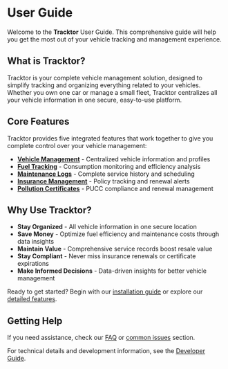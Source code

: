 # User Guide

Welcome to the **Tracktor** User Guide. This comprehensive guide will help you get the most out of your vehicle tracking and management experience.

## What is Tracktor?

Tracktor is your complete vehicle management solution, designed to simplify tracking and organizing everything related to your vehicles. Whether you own one car or manage a small fleet, Tracktor centralizes all your vehicle information in one secure, easy-to-use platform.

## Core Features

Tracktor provides five integrated features that work together to give you complete control over your vehicle management:

- **[Vehicle Management](/user-guide/features/vehicle-management.md)** - Centralized vehicle information and profiles
- **[Fuel Tracking](/user-guide/features/fuel-tracking.md)** - Consumption monitoring and efficiency analysis  
- **[Maintenance Logs](/user-guide/features/maintenance-logs.md)** - Complete service history and scheduling
- **[Insurance Management](/user-guide/features/insurance-management.md)** - Policy tracking and renewal alerts
- **[Pollution Certificates](/user-guide/features/pollution-certificates.md)** - PUCC compliance and renewal management

## Why Use Tracktor?

- **Stay Organized** - All vehicle information in one secure location
- **Save Money** - Optimize fuel efficiency and maintenance costs through data insights
- **Maintain Value** - Comprehensive service records boost resale value
- **Stay Compliant** - Never miss insurance renewals or certificate expirations
- **Make Informed Decisions** - Data-driven insights for better vehicle management

Ready to get started? Begin with our [installation guide](/user-guide/getting-started/installation.md) or explore our [detailed features](/user-guide/features/).



## Getting Help

If you need assistance, check our [FAQ](./support/faq.md) or [common issues](./support/common-issues.md) section.

For technical details and development information, see the [Developer Guide](/developer-guide/).
